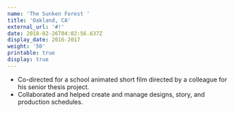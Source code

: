 ```yaml
---
name: 'The Sunken Forest '
title: 'Oakland, CA'
external_url: '#!'
date: 2018-02-26T04:02:56.637Z
display_date: 2016-2017
weight: '50'
printable: true
display: true
---
```

* Co-directed for a school animated short film directed by a colleague for his senior thesis project.
* Collaborated and helped create and manage designs, story, and production schedules.
